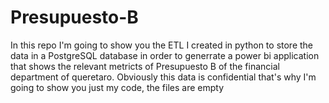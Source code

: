 # Presupuesto-B
In this repo I'm going to show you the ETL I created in python to store the data in a PostgreSQL database in order to generrate a power bi application that shows the relevant metricts  of Presupuesto B of the financial department of queretaro. Obviously this data is confidential that's why I'm going to show you just my code, the files are empty
